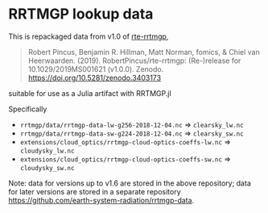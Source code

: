 # RRTMGP lookup data

This is repackaged data from v1.0 of [rte-rrtmgp](https://github.com/earth-system-radiation/rte-rrtmgp), 

> Robert Pincus, Benjamin R. Hillman, Matt Norman, fomics, & Chiel van Heerwaarden. (2019). RobertPincus/rte-rrtmgp: (Re-)release for 10.1029/2019MS001621 (v1.0.0). Zenodo. https://doi.org/10.5281/zenodo.3403173

suitable for use as a Julia artifact with RRTMGP.jl

Specifically
- `rrtmgp/data/rrtmgp-data-lw-g256-2018-12-04.nc` => `clearsky_lw.nc`
- `rrtmgp/data/rrtmgp-data-sw-g224-2018-12-04.nc` => `clearsky_sw.nc`
- `extensions/cloud_optics/rrtmgp-cloud-optics-coeffs-lw.nc` => `cloudysky_lw.nc`
- `extensions/cloud_optics/rrtmgp-cloud-optics-coeffs-sw.nc` => `cloudysky_sw.nc`

Note: data for versions up to v1.6 are stored in the above repository; data for later versions are stored in a separate repository https://github.com/earth-system-radiation/rrtmgp-data.
